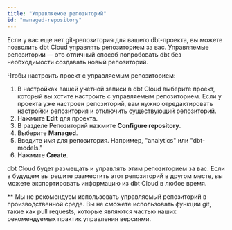 ```yaml
---
title: "Управляемое репозиторий"
id: "managed-repository"
---
```


Если у вас еще нет git-репозитория для вашего dbt-проекта, вы можете позволить dbt Cloud управлять репозиторием за вас. Управляемые репозитории — это отличный способ попробовать dbt без необходимости создавать новый репозиторий.

Чтобы настроить проект с управляемым репозиторием:

1. В настройках вашей учетной записи в dbt Cloud выберите проект, который вы хотите настроить с управляемым репозиторием. Если у проекта уже настроен репозиторий, вам нужно отредактировать настройки репозитория и отключить существующий репозиторий.
2. Нажмите **Edit** для проекта.
3. В разделе Репозиторий нажмите **Configure repository**.
4. Выберите **Managed**.
5. Введите имя для репозитория. Например, "analytics" или "dbt-models."
6. Нажмите **Create**.
   <Lightbox src="/img/docs/dbt-cloud/cloud-configuring-dbt-cloud/managed-repo.png" title="Добавление управляемого репозитория"/>

dbt Cloud будет размещать и управлять этим репозиторием за вас. Если в будущем вы решите разместить этот репозиторий в другом месте, вы можете экспортировать информацию из dbt Cloud в любое время.

** Мы не рекомендуем использовать управляемый репозиторий в производственной среде. Вы не сможете использовать функции git, такие как pull requests, которые являются частью наших рекомендуемых практик управления версиями.